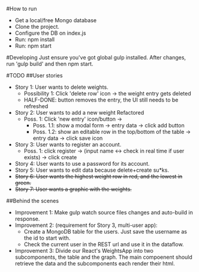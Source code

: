 #How to run
* Get a local/free Mongo database
* Clone the project.
* Configure the DB on index.js
* Run: npm install
* Run: npm start

#Developing
Just ensure you've got global gulp installed.
After changes, run 'gulp build' and then npm start.

#TODO
##User stories
* Story 1: User wants to delete weights.
  * Possibility 1: Click 'delete row' icon -> the weight entry gets deleted
  * HALF-DONE: button removes the entry, the UI still needs to be refreshed
* Story 2: User wants to add a new weight Refactored
  * Poss. 1: Click 'new entry' icon/button ->
    * Poss. 1.1: show a modal form -> entry data -> click add button
    * Poss. 1.2: show an editable row in the top/bottom of the table -> entry data -> click save icon
* Story 3: User wants to register an account.
  * Poss. 1: click register -> (input name <-> check in real time if user exists) -> click create
* Story 4: User wants to use a password for its account.  
* Story 5: User wants to edit data because delete+create su*ks.
* ~~Story 6: User wants the highest weight row in red, and the lowest in green.~~
* ~~Story 7: User wants a graphic with the weights.~~

##Behind the scenes
* Improvement 1: Make gulp watch source files changes and auto-build in response.
* Improvement 2: (requirement for Story 3, multi-user app):
  * Create a MongoDB table for the users. Just save the username as the id to start with.
  * Check the current user in the REST url and use it in the dataflow.
* Improvement 3: Divide our React's WeightsApp into two subcomponents, the table and the graph. The main compoenent should retrieve the data and the subcomponents each render their html.
